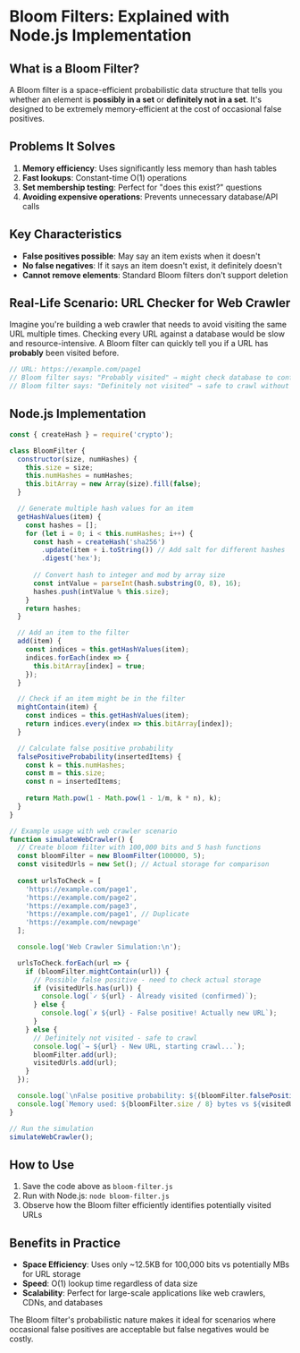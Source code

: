 # Bloom Filters: Explained with Node.js Implementation

## What is a Bloom Filter?

A Bloom filter is a space-efficient probabilistic data structure that tells you whether an element is **possibly in a set** or **definitely not in a set**. It's designed to be extremely memory-efficient at the cost of occasional false positives.

## Problems It Solves

1. **Memory efficiency**: Uses significantly less memory than hash tables
2. **Fast lookups**: Constant-time O(1) operations
3. **Set membership testing**: Perfect for "does this exist?" questions
4. **Avoiding expensive operations**: Prevents unnecessary database/API calls

## Key Characteristics

* **False positives possible**: May say an item exists when it doesn't
* **No false negatives**: If it says an item doesn't exist, it definitely doesn't
* **Cannot remove elements**: Standard Bloom filters don't support deletion

## Real-Life Scenario: URL Checker for Web Crawler

Imagine you're building a web crawler that needs to avoid visiting the same URL multiple times. Checking every URL against a database would be slow and resource-intensive. A Bloom filter can quickly tell you if a URL has **probably** been visited before.

```javascript
// URL: https://example.com/page1
// Bloom filter says: "Probably visited" → might check database to confirm
// Bloom filter says: "Definitely not visited" → safe to crawl without DB check
```

## Node.js Implementation

```javascript
const { createHash } = require('crypto');

class BloomFilter {
  constructor(size, numHashes) {
    this.size = size;
    this.numHashes = numHashes;
    this.bitArray = new Array(size).fill(false);
  }

  // Generate multiple hash values for an item
  getHashValues(item) {
    const hashes = [];
    for (let i = 0; i < this.numHashes; i++) {
      const hash = createHash('sha256')
        .update(item + i.toString()) // Add salt for different hashes
        .digest('hex');
      
      // Convert hash to integer and mod by array size
      const intValue = parseInt(hash.substring(0, 8), 16);
      hashes.push(intValue % this.size);
    }
    return hashes;
  }

  // Add an item to the filter
  add(item) {
    const indices = this.getHashValues(item);
    indices.forEach(index => {
      this.bitArray[index] = true;
    });
  }

  // Check if an item might be in the filter
  mightContain(item) {
    const indices = this.getHashValues(item);
    return indices.every(index => this.bitArray[index]);
  }

  // Calculate false positive probability
  falsePositiveProbability(insertedItems) {
    const k = this.numHashes;
    const m = this.size;
    const n = insertedItems;
    
    return Math.pow(1 - Math.pow(1 - 1/m, k * n), k);
  }
}

// Example usage with web crawler scenario
function simulateWebCrawler() {
  // Create bloom filter with 100,000 bits and 5 hash functions
  const bloomFilter = new BloomFilter(100000, 5);
  const visitedUrls = new Set(); // Actual storage for comparison
  
  const urlsToCheck = [
    'https://example.com/page1',
    'https://example.com/page2',
    'https://example.com/page3',
    'https://example.com/page1', // Duplicate
    'https://example.com/newpage'
  ];

  console.log('Web Crawler Simulation:\n');

  urlsToCheck.forEach(url => {
    if (bloomFilter.mightContain(url)) {
      // Possible false positive - need to check actual storage
      if (visitedUrls.has(url)) {
        console.log(`✓ ${url} - Already visited (confirmed)`);
      } else {
        console.log(`✗ ${url} - False positive! Actually new URL`);
      }
    } else {
      // Definitely not visited - safe to crawl
      console.log(`→ ${url} - New URL, starting crawl...`);
      bloomFilter.add(url);
      visitedUrls.add(url);
    }
  });

  console.log(`\nFalse positive probability: ${(bloomFilter.falsePositiveProbability(visitedUrls.size) * 100).toFixed(2)}%`);
  console.log(`Memory used: ${bloomFilter.size / 8} bytes vs ${visitedUrls.size * 50} bytes for actual storage`);
}

// Run the simulation
simulateWebCrawler();
```

## How to Use

1. Save the code above as `bloom-filter.js`
2. Run with Node.js: `node bloom-filter.js`
3. Observe how the Bloom filter efficiently identifies potentially visited URLs

## Benefits in Practice

- **Space Efficiency**: Uses only ~12.5KB for 100,000 bits vs potentially MBs for URL storage
- **Speed**: O(1) lookup time regardless of data size
- **Scalability**: Perfect for large-scale applications like web crawlers, CDNs, and databases

The Bloom filter's probabilistic nature makes it ideal for scenarios where occasional false positives are acceptable but false negatives would be costly.